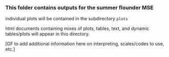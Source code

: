 ### This folder contains outputs for the summer flounder MSE

individual plots will be contained in the subdirectory `plots`

html documents containing mixes of plots, tables, text, and dynamic tables/plots will appear in this directory.

[GF to add additional information here on interpreting, scales/codes to use, etc.]
